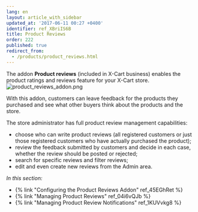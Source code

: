 ```yaml
---
lang: en
layout: article_with_sidebar
updated_at: '2017-06-11 00:27 +0400'
identifier: ref_XBriIS6B
title: Product Reviews
order: 222
published: true
redirect_from:
  - /products/product_reviews.html
---
```

The addon **Product reviews** (included in X-Cart business) enables the product ratings and reviews feature for your X-Cart store.
   ![product_reviews_addon.png]({{site.baseurl}}/attachments/ref_XBriIS6B/product_reviews_addon.png)

With this addon, customers can leave feedback for the products they purchased and see what other buyers think about the products and the store. 

The store administrator has full product review management capabilities: 

   * choose who can write product reviews (all registered customers or just those registered customers who have actually purchased the product);   
   * review the feedback submitted by customers and decide in each case, whether the review should be posted or rejected;
   * search for specific reviews and filter reviews;
   * edit and even create new reviews from the Admin area. 


_In this section:_

   * {% link "Configuring the Product Reviews Addon" ref_45EGhRet %}
   * {% link "Managing Product Reviews" ref_04i6vQJb  %}
   * {% link "Managing Product Review Notifications" ref_1KUVvkg8 %}
